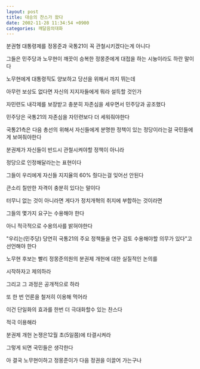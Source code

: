 ```yaml
---
layout: post
title: 대승의 찬스가 왔다
date: 2002-11-28 11:34:54 +0900
categories: 깨달음의대화
---
```

분권형 대통령제를 정몽준과 국통21이 꼭 관철시키겠다는게 아니다
  
그들은 민주당과 노무현이 깨끗이 승복한 정몽준에게 대접을 하는 시늉이라도 하란 말이다
  
노무현에게 대통령직도 양보하고 당선을 위해서 까지 뛰는데
  
아무런 보상도 없다면 자신의 지지자들에게 뭐라 설득할 것인가
  
자민련도 내각제를 보장받고 충분히 자존심을 세우면서 민주당과 공조했다
  
민주당은 국통21의 자존심을 자민련보다 더 세워줘야한다
  
국통21측은 다음 총선의 위해서 자신들에게 분명한 정책이 있는 정당이라는걸 국민들에게 보여줘야한다
  
분권제가 자신들이 반드시 관철시켜야할 정책이 아니라
  
정당으로 인정해달라는는 표현이다
  
그들이 우리에게 자신들 지지율의 60% 줬다는걸 잊어선 안된다
  
큰소리 칠만한 자격이 충분히 있다는 말이다
  
터무니 없는 것이 아니라면 게다가 정치개혁의 취지에 부합하는 것이라면
  
그들의 몇가지 요구는 수용해야 한다
  
아니 적극적으로 수용의사를 밝혀야한다
  
"우리는(민주당) 당연히 국통21의 주요 정책들을 연구 검토 수용해야할 의무가 있다"고 선언해야 한다
  
노무현 후보는 빨리 정몽준의원의 분권제 개헌에 대한 실질적인 논의를
  
시작하자고 제의하라
  
그리고 그 과정은 공개적으로 하라
  
또 한 번 언론을 철저히 이용해 먹어라
  
이건 단일화의 효과를 한번 더 극대화할수 있는 찬스다
  
적극 이용해라
  
분권제 개헌 논쟁은12월 초(5일쯤)에 타결시켜라
  
그렇게 되면 국민들은 생각한다
  
아 결국 노무현이하고 정몽준이가 다음 정권을 이끌어 가는구나